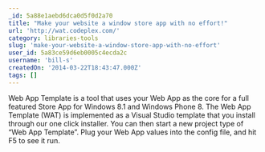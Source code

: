 ```yaml
---
_id: 5a88e1aebd6dca0d5f0d2a70
title: "Make your website a window store app with no effort!"
url: 'http://wat.codeplex.com/'
category: libraries-tools
slug: 'make-your-website-a-window-store-app-with-no-effort'
user_id: 5a83ce59d6eb0005c4ecda2c
username: 'bill-s'
createdOn: '2014-03-22T18:43:47.000Z'
tags: []
---
```


Web App Template is a tool that uses your Web App as the core for a full featured Store App for Windows 8.1 and Windows Phone 8. The Web App Template (WAT) is implemented as a Visual Studio template that you install through our one click installer. You can then start a new project type of “Web App Template”. Plug your Web App values into the config file, and hit F5 to see it run.
